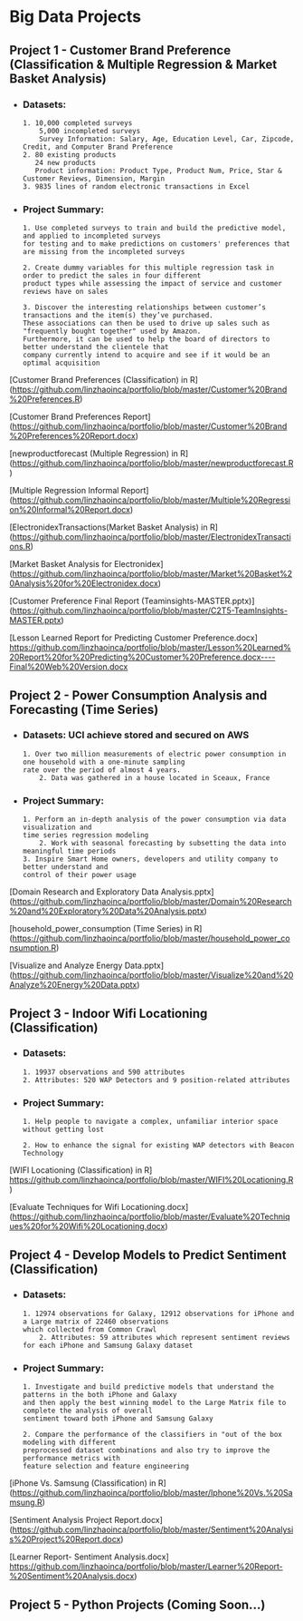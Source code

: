 # Big Data Projects

## Project 1 - Customer Brand Preference (Classification & Multiple Regression & Market Basket Analysis)

- ### Datasets:
      1. 10,000 completed surveys
          5,000 incompleted surveys
          Survey Information: Salary, Age, Education Level, Car, Zipcode, Credit, and Computer Brand Preference
      2. 80 existing products
         24 new products
         Product information: Product Type, Product Num, Price, Star & Customer Reviews, Dimension, Margin
      3. 9835 lines of random electronic transactions in Excel

- ### Project Summary:

	  1. Use completed surveys to train and build the predictive model, and applied to incompleted surveys
	  for testing and to make predictions on customers' preferences that are missing from the incompleted surveys

	  2. Create dummy variables for this multiple regression task in order to predict the sales in four different
	  product types while assessing the impact of service and customer reviews have on sales

	  3. Discover the interesting relationships between customer’s transactions and the item(s) they’ve purchased.
	  These associations can then be used to drive up sales such as "frequently bought together" used by Amazon.
      Furthermore, it can be used to help the board of directors to better understand the clientele that
      company currently intend to acquire and see if it would be an optimal acquisition

[Customer Brand Preferences (Classification) in R] (https://github.com/linzhaoinca/portfolio/blob/master/Customer%20Brand%20Preferences.R)

[Customer Brand Preferences Report]
(https://github.com/linzhaoinca/portfolio/blob/master/Customer%20Brand%20Preferences%20Report.docx)

[newproductforecast (Multiple Regression) in R]
(https://github.com/linzhaoinca/portfolio/blob/master/newproductforecast.R)

[Multiple Regression Informal Report]
(https://github.com/linzhaoinca/portfolio/blob/master/Multiple%20Regression%20Informal%20Report.docx)

[ElectronidexTransactions(Market Basket Analysis) in R]
(https://github.com/linzhaoinca/portfolio/blob/master/ElectronidexTransactions.R)

[Market Basket Analysis for Electronidex]
(https://github.com/linzhaoinca/portfolio/blob/master/Market%20Basket%20Analysis%20for%20Electronidex.docx)

[Customer Preference Final Report (Teaminsights-MASTER.pptx)]
(https://github.com/linzhaoinca/portfolio/blob/master/C2T5-TeamInsights-MASTER.pptx)

[Lesson Learned Report for Predicting Customer Preference.docx]
https://github.com/linzhaoinca/portfolio/blob/master/Lesson%20Learned%20Report%20for%20Predicting%20Customer%20Preference.docx----Final%20Web%20Version.docx

## Project 2 - Power Consumption Analysis and Forecasting (Time Series)

- ### Datasets: UCI achieve stored and secured on AWS
  	  1. Over two million measurements of electric power consumption in one household with a one-minute sampling 
	  rate over the period of almost 4 years.
          2. Data was gathered in a house located in Sceaux, France

- ### Project Summary:
	  1. Perform an in-depth analysis of the power consumption via data visualization and 
	  time series regression modeling
          2. Work with seasonal forecasting by subsetting the data into meaningful time periods
	  3. Inspire Smart Home owners, developers and utility company to better understand and 
	  control of their power usage

[Domain Research and Exploratory Data Analysis.pptx]
(https://github.com/linzhaoinca/portfolio/blob/master/Domain%20Research%20and%20Exploratory%20Data%20Analysis.pptx)

[household_power_consumption (Time Series) in R] (https://github.com/linzhaoinca/portfolio/blob/master/household_power_consumption.R)

[Visualize and Analyze Energy Data.pptx]
(https://github.com/linzhaoinca/portfolio/blob/master/Visualize%20and%20Analyze%20Energy%20Data.pptx)

## Project 3 - Indoor Wifi Locationing (Classification)
- ### Datasets:
	  1. 19937 observations and 590 attributes
      2. Attributes: 520 WAP Detectors and 9 position-related attributes

- ### Project Summary:
	  1. Help people to navigate a complex, unfamiliar interior space without getting lost

	  2. How to enhance the signal for existing WAP detectors with Beacon Technology

[WIFI Locationing (Classification) in R]
https://github.com/linzhaoinca/portfolio/blob/master/WIFI%20Locationing.R)

[Evaluate Techniques for Wifi Locationing.docx]
(https://github.com/linzhaoinca/portfolio/blob/master/Evaluate%20Techniques%20for%20Wifi%20Locationing.docx)

## Project 4 - Develop Models to Predict Sentiment (Classification)
- ### Datasets:
	  1. 12974 observations for Galaxy, 12912 observations for iPhone and a Large matrix of 22460 observations
	  which collected from Common Crawl
          2. Attributes: 59 attributes which represent sentiment reviews for each iPhone and Samsung Galaxy dataset

- ### Project Summary:
	  1. Investigate and build predictive models that understand the patterns in the both iPhone and Galaxy
	  and then apply the best winning model to the Large Matrix file to complete the analysis of overall
      sentiment toward both iPhone and Samsung Galaxy

      2. Compare the performance of the classifiers in "out of the box modeling with different
      preprocessed dataset combinations and also try to improve the performance metrics with
      feature selection and feature engineering

 [iPhone Vs. Samsung (Classification) in R]
(https://github.com/linzhaoinca/portfolio/blob/master/Iphone%20Vs.%20Samsung.R)

[Sentiment Analysis Project Report.docx]
(https://github.com/linzhaoinca/portfolio/blob/master/Sentiment%20Analysis%20Project%20Report.docx)

[Learner Report- Sentiment Analysis.docx]
https://github.com/linzhaoinca/portfolio/blob/master/Learner%20Report-%20Sentiment%20Analysis.docx)

## Project 5 - Python Projects (Coming Soon...)

